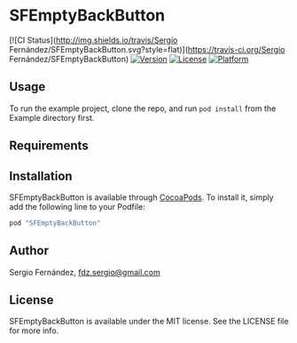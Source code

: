 # SFEmptyBackButton

[![CI Status](http://img.shields.io/travis/Sergio Fernández/SFEmptyBackButton.svg?style=flat)](https://travis-ci.org/Sergio Fernández/SFEmptyBackButton)
[![Version](https://img.shields.io/cocoapods/v/SFEmptyBackButton.svg?style=flat)](http://cocoapods.org/pods/SFEmptyBackButton)
[![License](https://img.shields.io/cocoapods/l/SFEmptyBackButton.svg?style=flat)](http://cocoapods.org/pods/SFEmptyBackButton)
[![Platform](https://img.shields.io/cocoapods/p/SFEmptyBackButton.svg?style=flat)](http://cocoapods.org/pods/SFEmptyBackButton)

## Usage

To run the example project, clone the repo, and run `pod install` from the Example directory first.

## Requirements

## Installation

SFEmptyBackButton is available through [CocoaPods](http://cocoapods.org). To install
it, simply add the following line to your Podfile:

```ruby
pod "SFEmptyBackButton"
```

## Author

Sergio Fernández, fdz.sergio@gmail.com

## License

SFEmptyBackButton is available under the MIT license. See the LICENSE file for more info.
